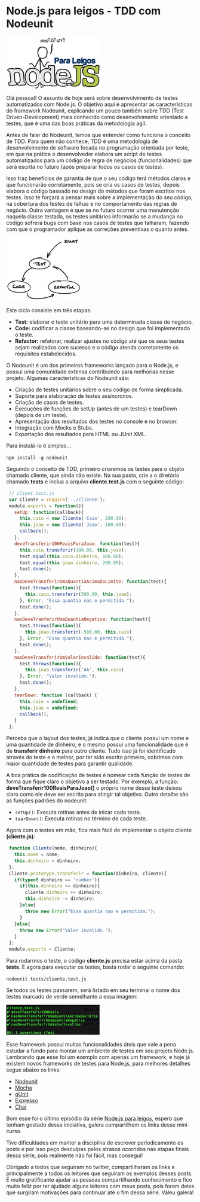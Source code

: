 # Node.js para leigos - TDD com Nodeunit

![Curso de Node.js](../images/nodejs-para-leigos.jpg "Curso de Node.js")

Olá pessoal! O assunto de hoje será sobre desenvolvimento de testes automatizados com Node.js. O objetivo aqui é apresentar as características do framework Nodeunit, explicando um pouco também sobre TDD (Test Driven-Development) mais conhecido como desenvolvimento orientado a testes, que é uma das boas práticas da metodologia agíl.

Antes de falar do Nodeunit, temos que entender como funciona o conceito de TDD. Para quem não conhece, TDD é uma metodologia de desenvolvimento de software focada na programação orientada por teste, em que na prática o desenvolvedor elabora um script de testes automatizados para um código de regra de negócios (funcionalidades) que será escrita no futuro (após preparar todos os casos de testes).

Isso traz benefícios de garantia de que o seu código terá métodos claros e que funcionarão corretamente, pois se cria os casos de testes, depois elabora o código baseado no design do métodos que foram escritos nos testes. Isso te forçará a pensar mais sobre a implementação do seu código, na cobertura dos testes de falhas e no comportamento das regras de negócio. Outra vantagem é que se no futuro ocorrer uma manutenção naquela classe testada, os testes unitários informarão se a mudança no código sofrerá bugs com base nos casos de testes que falharam, fazendo com que o programador aplique as correções preventivas o quanto antes.

![Ciclo de desenvolvimento do TDD](../images/ciclo-do-tdd.jpg "Ciclo de desenvolvimento do TDD")

Este ciclo consiste em três etapas:

*   **Test:** elaborar o teste unitário para uma determinada classe de negócio.
*   **Code:** codificar a classe baseando-se no design que foi implementado o teste.
*   **Refactor:** refatorar, realizar ajustes no código até que os seus testes sejam realizados com sucesso e o código atenda corretamente os requisítos estabelecidos.

O Nodeunit é um dos primeiros frameworks lançado para o Node.js, e possui uma comunidade extensa contribuindo para melhorias nesse projeto. Algumas características do Nodeunit são:

*   Criação de testes unitários sobre o seu código de forma simplicada.
*   Suporte para elaboração de testes assíncronos.
*   Criação de casos de testes.
*   Execuções de funções de setUp (antes de um testes) e tearDown (depois de um teste).
*   Apresentação dos resultados dos testes no console e no browser.
*   Integração com Mocks e Stubs.
*   Exportação dos resultados para HTML ou JUnit XML.

Para instalá-lo é simples...

`npm install -g nodeunit`

Seguindo o conceito de TDD, primeiro criaremos os testes para o objeto chamado cliente, que ainda não existe. Na sua pasta, crie a o diretório chamado **tests** e inclua o arquivo **cliente.test.js** com o seguinte código:

``` javascript
 // client.test.js
 var Cliente = require('../cliente');
 module.exports = function(){
   setUp: function(callback){
     this.caio = new Cliente('Caio', 200.00);
     this.joao = new Cliente('Joao', 100.00);
     callback();
   },
   deveTransferir100ReaisParaJoao: function(test){
     this.caio.transferir(100.00, this.joao);
     test.equal(this.caio.dinheiro, 100.00);
     test.equal(this.joao.dinheiro, 200.00);
     test.done();
   },
   naoDeveTransferirUmaQuantiaAcimaDoLimite: function(test){
     test.throws(function(){
       this.caio.transferir(500.00, this.joao);
     }, Error, "Essa quantia nao e permitida.");
     test.done();
   },
   naoDeveTranferirUmaQuantiaNegativa: function(test){
     test.throws(function(){
       this.joao.transferir(-500.00, this.caio)
     }, Error, "Essa quantia nao e permitida.");
     test.done();
   },
   naoDeveTransferirUmValorInvalido: function(test){
     test.throws(function(){
       this.joao.transferir('AA', this.caio)
     }, Error, "Valor invalido.");
     test.done();
   },
   tearDown: function (callback) {
     this.caio = undefined;
     this.joao = undefined;
     callback();
   }
 };
``` 

Perceba que o layout dos testes, já indica que o cliente possui um nome e uma quantidade de dinheiro, e o mesmo possui uma funcionalidade que é de **transferir dinheiro** para outro cliente. Tudo isso já foi identificado através do teste e o melhor, por ter sido escrito primeiro, cobrimos com maior quantidade de testes para garantir qualidade.

A boa prática de codificação de testes é nomear cada função de testes de forma que fique claro o objetivo a ser testado. Por exemplo, a função: **deveTransferir100ReaisParaJoao()** o próprio nome desse teste deixou claro como ele deve ser escrito para atingir tal objetivo. Outro detalhe são as funções padrões do nodeunit:

*   `setUp()`: Executa rotinas antes de inicar cada teste.
*   `tearDown()`: Executa rotinas no término de cada teste.

Agora com o testes em mão, fica mais fácil de implementar o objeto cliente **(cliente.js)**:

``` javascript
 function Cliente(nome, dinheiro){
   this.nome = nome;
   this.dinheiro = dinheiro;
 };
 Cliente.prototype.transferir = function(dinheiro, cliente){
   if(typeof dinheiro == 'number'){
     if(this.dinheiro >= dinheiro){
       cliente.dinheiro += dinheiro;
       this.dinheiro -= dinheiro;
     }else{
       throw new Error("Essa quantia nao e permitida.");
     }
   }else{
     throw new Error("Valor invalido.");
   }
 };
 module.exports = Cliente;
``` 

Para rodarmos o teste, o código **cliente.js** precisa estar acima da pasta **tests**. E agora para executar os testes, basta rodar o seguinte comando:

`nodeunit tests/cliente.test.js`

Se todos os testes passarem, será listado em seu terminal o nome dos testes marcado de verde semelhante a essa imagem:

[![Caso de sucesso nos testes](../images/tdd-caso-de-sucesso-small.jpg "Caso de sucesso nos testes")](../images/tdd-caso-de-sucesso.jpg "Caso de sucesso nos testes")

Esse framework possui muitas funcionalidades úteis que vale a pena estudar a fundo para montar um ambiente de testes em seu projeto Node.js. Lembrando que esse foi um exemplo com apenas um framework, e hoje já existem novos frameworks de testes para Node.js, para melhores detalhes segue abaixo os links:

*   [Nodeunit](https://github.com/caolan/nodeunit)
*   [Mocha](https://github.com/visionmedia/mocha "Github do Mocha")
*   [qUnit](https://github.com/kof/node-qunit "Github do qUnit")
*   [Expresso](http://visionmedia.github.com/expresso/ "Github do Expresso")
*   [Chai](http://chaijs.com/ "Github do Chai")

Bom esse foi o último episódio da série [Node.js para leigos](../nodejs "Node.js para leigos"), espero que tenham gostado dessa iniciativa, galera compartilhem os links desse mini-curso.

Tive dificuldades em manter a disciplina de escrever periodicamente os posts e por isso peço desculpas pelos atrasos ocorridos nas etapas finais dessa série, pois realmente não foi fácil, mas consegui!

Obrigado a todos que seguiram no twitter, compartilharam os links e principalmente a todos os leitores que seguiram os exemplos desses posts. É muito gratificante ajudar as pessoas compartilhando conhecimento e fico muito feliz por ter ajudado alguns leitores com meus posts, pois foram deles que surgiram motivações para continuar até o fim dessa série. Valeu galera!